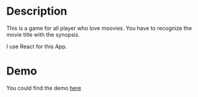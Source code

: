 # Description

This is a game for all player who love moovies.
You have to recognize the movie title with the synopsis.

I use React for this App.

# Demo

You could find the demo [here]()
